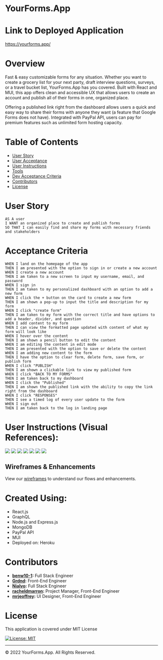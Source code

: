 # YourForms.App 

# Link to Deployed Application
https://yourforms.app/

# Overview 
Fast & easy customizable forms for any situation. Whether you want to create a grocery list for your next party, draft interview questions, surveys, or a travel bucket list, YourForms.App has you covered. Built with React and MUI, this app offers clean and accessible UX that allows users to create an account and publish all of their forms in one, organized place. 

Offering a published link right from the dashboard allows users a quick and easy way to share their forms with anyone they want (a feature that Google Forms does not have). Integrated with PayPal API, users can pay for premium features such as unlimited form hosting capacity. 

# Table of Contents

  * [User Story](#user-story)
  * [User Acceptance](#acceptance-criteria)
  * [User Instructions](#user-instructions)
  * [Tools](#created-using)
  * [Dev Acceptance Criteria](#development-acceptance)
  * [Contributors](#contributors)
  * [License](#license)

# User Story
```
AS A user
I WANT an organized place to create and publish forms
SO THAT I can easily find and share my forms with necessary friends and stakeholders
```

# Acceptance Criteria
```
WHEN I land on the homepage of the app
THEN I am presented with the option to sign in or create a new account
WHEN I create a new account
THEN I am taken to a new screen to input my username, email, and password
WHEN I sign in
THEN I am taken to my personalized dashboard with an option to add a new form
WHEN I click the + button on the card to create a new form
THEN I am shown a pop-up to input the title and description for my form
WHEN I click "create form"
THEN I am taken to my form with the correct title and have options to add a header, divider, and question
WHEN I add content to my form
THEN I can view the formatted page updated with content of what my form will look like 
WHEN I hover over the content
THEN I am shown a pencil button to edit the content
WHEN I am editing the content in edit mode
THEN I am presented with the option to save or delete the content
WHEN I am adding new content to the form
THEN I have the option to clear form, delete form, save form, or publish form
WHEN I click "PUBLISH"
THEN I am shown a clickable link to view my published form
WHEN I click "BACK TO MY FORMS"
THEN I am taken back to my dashboard
WHEN I click the "Published"
THEN I am shown the published link with the ability to copy the link right from the dashboard
WHEN I click "RESPONSES"
THEN I see a timed log of every user update to the form
WHEN I sign out
THEN I am taken back to the log in landing page
```

# User Instructions (Visual References):
![](./assets/form-builder-ref-1.png)
![](./assets/form-builder-ref-2.png)
![](./assets/form-builder-ref-3.png)
![](./assets/form-builder-ref-4.png)
![](./assets/form-builder-ref-5.png)
![](./assets/form-builder-ref-6.png)
![](./assets/form-builder-ref-7.png)

## Wireframes & Enhancements
View our [wireframes](https://www.figma.com/file/sMycCXFriNgNHqmfDmzjTI/project3_share?node-id=0%3A1) to understand our flows and enhancements.


# Created Using: 
<ul><li>React.js</li>
<li>GraphQL</li>
<li>Node.js and Express.js</li>
<li>MongoDB</li>
<li>PayPal API</li>
<li>MUI</li>
<li>Deployed on: Heroku</li></ul>


# Contributors 
<ul><li><strong><a href="https://github.com/benw10-1" target="__blank">benw10-1</a>:</strong> Full Stack Engineer</li>
<li><strong><a href="https://github.com/grdnd" target="__blank">Grdnd</a>:</strong> Front-End Engineer</li>
<li><strong><a href="https://github.com/nialvo" target="__blank">Nialvo</a>:</strong> Full Stack Engineer</li>
<li><strong><a href="https://github.com/racheldmarron" target="__blank">racheldmarron</a>:</strong> Project Manager, Front-End Engineer</li>
<li><strong><a href="https://github.com/mrjeoffrey" target="__blank">mrjeoffrey</a>:</strong> UI Designer, Front-End Engineer</li></ul>

# License 

This application is covered under MIT License    

[![License: MIT](https://img.shields.io/badge/License-MIT-blue.svg)](https://opensource.org/licenses/MIT)

- - -

© 2022 YourForms.App. All Rights Reserved.
